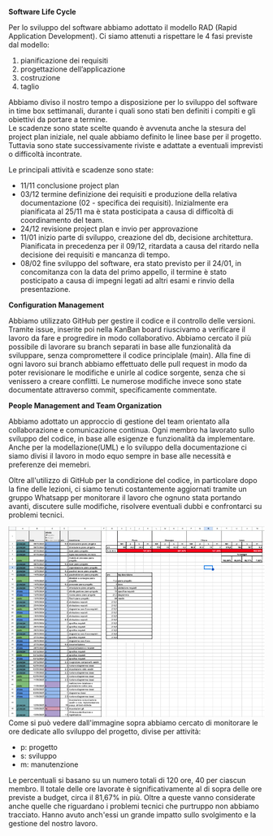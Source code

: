 **Software Life Cycle**

Per lo sviluppo del software abbiamo adottato il modello RAD (Rapid Application Development). Ci siamo attenuti a rispettare le 4 fasi previste dal modello:

1. pianificazione dei requisiti  
2. progettazione dell’applicazione   
3. costruzione  
4. taglio 

Abbiamo diviso il nostro tempo a disposizione per lo sviluppo del software in time box settimanali, durante i quali sono stati ben definiti i compiti e gli obiettivi da portare a termine.  
Le scadenze sono state scelte quando è avvenuta anche la stesura del project plan iniziale, nel quale abbiamo definito le linee base per il progetto. Tuttavia sono state successivamente riviste e adattate a  eventuali imprevisti o difficoltà incontrate.

Le principali attività e scadenze sono state:

- 11/11 conclusione project plan  
- 03/12 termine definizione dei requisiti e produzione della relativa documentazione (02 - specifica dei requisiti). Inizialmente era pianificata al 25/11 ma è stata posticipata a causa di difficoltà di coordinamento del team.  
- 24/12 revisione project plan e invio per approvazione
- 11/01 inizio parte di sviluppo, creazione del db, decisione architettura. Pianificata in precedenza per il 09/12, ritardata a causa del ritardo nella decisione dei requisiti e mancanza di tempo.
- 08/02 fine sviluppo del software, era stato previsto per il 24/01, in concomitanza con la data del primo appello, il termine è stato posticipato a causa di impegni legati ad altri esami e rinvio della presentazione.  

**Configuration Management**  

Abbiamo utilizzato GitHub per gestire il codice e il controllo delle versioni. Tramite issue, inserite poi nella KanBan board riuscivamo a verificare il lavoro da fare e progredire in modo collaborativo. Abbiamo cercato il più possibile di lavorare su branch separati in base alle funzionalità da sviluppare, senza compromettere il codice principlale (main). Alla fine di ogni lavoro sui branch abbiamo effettuato delle pull request in modo da poter revisionare le modifiche e unirle al codice sorgente, senza che si venissero a creare conflitti. Le numerose modifiche invece sono state documentate attraverso commit, specificamente commentate.  

**People Management and Team Organization**  

Abbiamo adottato un approccio di gestione del team orientato  alla collaborazione e comunicazione continua.
Ogni membro ha lavorato sullo sviluppo del codice, in base alle esigenze e funzionalità da implementare. Anche per la modellazione(UML) e lo sviluppo della documentazione ci siamo divisi il lavoro in modo equo sempre in base alle necessità e preferenze dei memebri. 

Oltre all'utilizzo di GitHub per la condizione del codice, in particolare dopo la fine delle lezioni, ci siamo tenuti costantemente aggiornati tramite un gruppo Whatsapp per monitorare il lavoro che ognuno stata portando avanti, discutere sulle modifiche, risolvere eventuali dubbi e confrontarci su problemi tecnici.  

![alt text](https://github.com/UniGiu/Washine/blob/main/docs/Immagini/FoglioOre.png)  
Come si può vedere dall'immagine sopra abbiamo cercato di monitorare le ore dedicate allo sviluppo del progetto, divise per attività:
- p: progetto
- s: sviluppo
- m: manutenzione  


Le percentuali si basano su un numero totali di 120 ore, 40 per ciascun membro. Il totale delle ore lavorate è significativamente al di sopra delle ore previste a budget, circa il 81,67% in più. Oltre a queste vanno considerate anche quelle che riguardano i problemi tecnici che purtruppo non abbiamo tracciato. Hanno avuto anch'essi un grande impatto sullo svolgimento e la gestione del nostro lavoro. 
